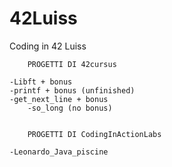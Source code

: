 # 42Luiss
 Coding in 42 Luiss

        PROGETTI DI 42cursus

    -Libft + bonus
    -printf + bonus (unfinished)
    -get_next_line + bonus
		-so_long (no bonus)


        PROGETTI DI CodingInActionLabs

    -Leonardo_Java_piscine
